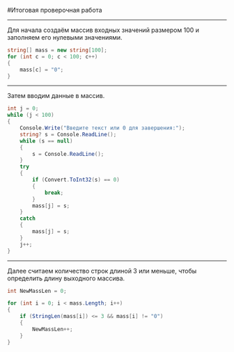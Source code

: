 #Итоговая проверочная работа

---

Для начала создаём массив входных значений размером 100 и заполняем его нулевыми значениями.

```cs 
string[] mass = new string[100];
for (int c = 0; c < 100; c++)
{
    mass[c] = "0";
}
```
---
Затем вводим данные в массив.
```cs
int j = 0;
while (j < 100)
{
    Console.Write("Введите текст или 0 для завершения:");
    string? s = Console.ReadLine();
    while (s == null)
    {
        s = Console.ReadLine();
    }
    try
    {
        if (Convert.ToInt32(s) == 0)
        {
            break;
        }
        mass[j] = s;
    }
    catch
    {
        mass[j] = s;
    }
    j++;
}
```
---
Далее считаем количество строк длиной 3 или меньше, чтобы определить длину выходного массива.
```cs
int NewMassLen = 0;

for (int i = 0; i < mass.Length; i++)
{
    if (StringLen(mass[i]) <= 3 && mass[i] != "0")
    {
        NewMassLen++;
    }
}
```